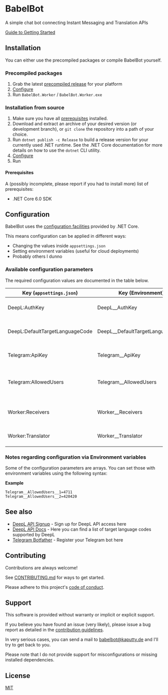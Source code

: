 # BabelBot

A simple chat bot connecting Instant Messaging and Translation APIs

[Guide to Getting Started](https://felixrau.ch/babelbot/)

## Installation

You can either use the precompiled packages or compile BabelBot yourself.

### Precompiled packages

1. Grab the latest [precompiled release](https://github.com/RauchF/BabelBot/releases/latest) for your platform
2. [Configure](#Configuration)
3. Run `BabelBot.Worker` / `BabelBot.Worker.exe`

### Installation from source

1. Make sure you have all [prerequisites](#Prerequisites) installed.
2. Download and extract an archive of your desired version (or development branch), or `git clone` the repository into a path of your choice.
3. Run `dotnet publish -c Release` to build a release version for your currently used .NET runtime. See the .NET Core documentation for more details on how to use the `dotnet` CLI utility.
4. [Configure](#Configuration)
5. Run

#### Prerequisites

A (possibly incomplete, please report if you had to install more) list of prerequisites:

- .NET Core 6.0 SDK


## Configuration

BabelBot uses the [configuration facilities](https://docs.microsoft.com/en-us/dotnet/core/extensions/configuration) provided by .NET Core.

This means configuration can be applied in different ways:

- Changing the values inside `appsettings.json`
- Setting environment variables (useful for cloud deployments)
- Probably others I dunno

### Available configuration parameters

The required configuration values are documented in the table below.

| Key (`appsettings.json`)        | Key (Environment) | Type | Description | Default | Required                 |
|---------------------------------|-------------------|------|-------------|---------|--------------------------|
| DeepL:AuthKey                   | DeepL__AuthKey | string | Your DeepL API auth key | _empty_ | true if DeepL is used    |
| DeepL:DefaultTargetLanguageCode | DeepL__DefaultTargetLanguageCode | string | The target language for DeepL translations | `en-GB` | false |
| Telegram:ApiKey                 | Telegram__ApiKey | string | Your Telegram bot's API key | _empty_ | true if Telegram is used |
| Telegram:AllowedUsers           | Telegram__AllowedUsers | array of long | List of Telegram user IDs allowed to use the bot | _empty_ | true if Telegram is used |
| Worker:Receivers                | Worker__Receivers | array of string | List active receivers (instant messengers) | `["Telegram"]` | true                     |
| Worker:Translator               | Worker__Translator | string | Translation API to be used | `"DeepL"` | true                     |

### Notes regarding configuration via Environment variables

Some of the configuration parameters are arrays. You can set those with environment variables using the following syntax:

**Example**

```
Telegram__AllowedUsers__1=4711
Telegram__AllowedUsers__2=420420
```

## See also

- [DeepL API Signup](https://www.deepl.com/pro-api) - Sign up for DeepL API access here
- [DeepL API Docs](https://www.deepl.com/docs-api/translating-text/request/) - Here you can find a list of target language codes supported by DeepL
- [Telegram Botfather](https://t.me/botfather) - Register your Telegram bot here

## Contributing

Contributions are always welcome!

See [CONTRIBUTING.md](CONTRIBUTING.md) for ways to get started.

Please adhere to this project's [code of conduct](CODE_OF_CONDUCT.md).


## Support

This software is provided without warranty or implicit or explicit support.

If you believe you have found an issue (very likely), please issue a bug report as detailed in the [contribution guidelines](CONTRIBUTING.md).

In very serious cases, you can send a mail to babelbot@kaputty.de and I'll try to get back to you.

Please note that I do not provide support for misconfigurations or missing installed dependencies.


## License

[MIT](https://choosealicense.com/licenses/mit/)
